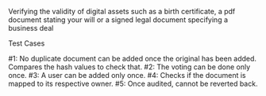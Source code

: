 Verifying the validity of digital assets such as a birth certificate, a pdf document stating your will or a signed legal document specifying a business deal

Test Cases 

#1: No duplicate document can be added once the original has been added. Compares the hash values to check that.
#2: The voting can be done only once. 
#3: A user can be added only once. 
#4: Checks if the document is mapped to its respective owner.
#5: Once audited, cannot be reverted back. 
  

    


